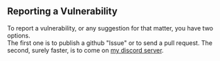 ## Reporting a Vulnerability

To report a vulnerability, or any suggestion for that matter, you have two options.  
The first one is to publish a github "Issue" or to send a pull request. The second, surely faster, is to come on [my discord server](https://antoinemcx.fr/discord).
